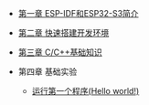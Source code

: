 <!-- docs/_sidebar.md -->

- [第一章 ESP-IDF和ESP32-S3简介](DShanMCU-Mio/ESP-IDF/chapter1.md)

- [第二章 快速搭建开发环境](DShanMCU-Mio/ESP-IDF/chapter2.md)

- [第三章 C/C++基础知识](DShanMCU-Mio/ESP-IDF/chapter3.md)

- 第四章 基础实验

  - [运行第一个程序(Hello world!)](DShanMCU-Mio/ESP-IDF/chapter4-1.md)

